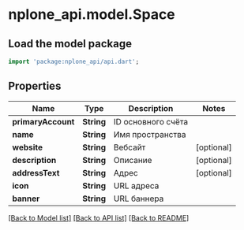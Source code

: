 # nplone_api.model.Space

## Load the model package
```dart
import 'package:nplone_api/api.dart';
```

## Properties
Name | Type | Description | Notes
------------ | ------------- | ------------- | -------------
**primaryAccount** | **String** | ID основного счёта | 
**name** | **String** | Имя пространства | 
**website** | **String** | Вебсайт | [optional] 
**description** | **String** | Описание | [optional] 
**addressText** | **String** | Адрес | [optional] 
**icon** | **String** | URL адреса | 
**banner** | **String** | URL баннера | 

[[Back to Model list]](../README.md#documentation-for-models) [[Back to API list]](../README.md#documentation-for-api-endpoints) [[Back to README]](../README.md)


